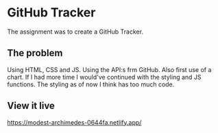 # GitHub Tracker

The assignment was to create a GitHub Tracker. 

## The problem

Using HTML, CSS and JS. Using the API:s frm GitHub. Also first use of a chart. If I had more time I would've continued with the styling and JS functions. The styling as of now I think has too much code. 

## View it live

https://modest-archimedes-0644fa.netlify.app/
